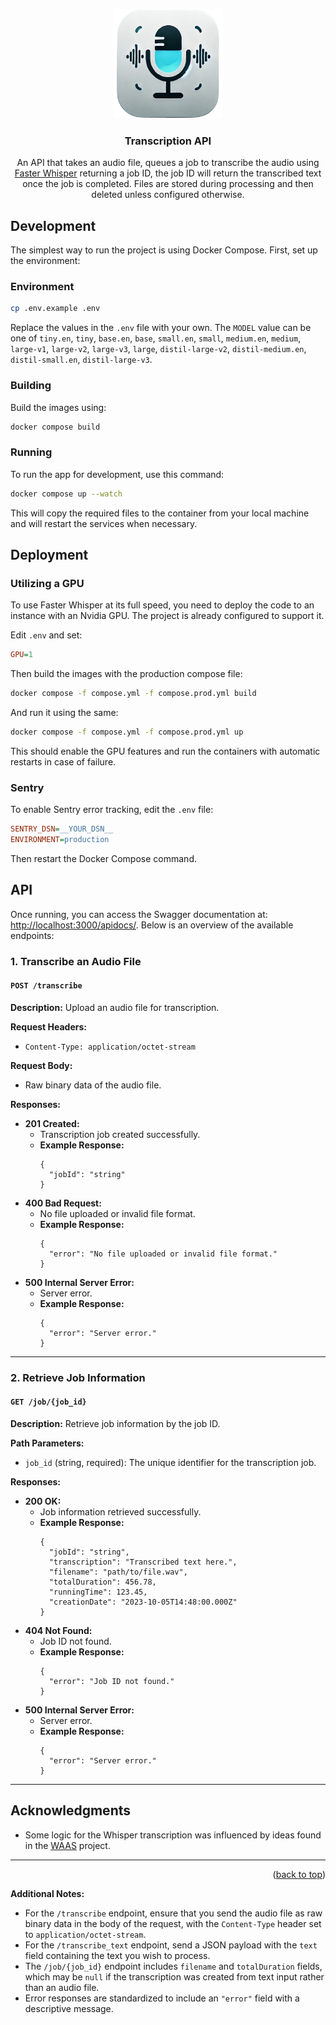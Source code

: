 <a id="readme-top"></a>

<div align="center">
  <a href="https://github.com/coordnet/transcription-api">
    <img src="logo.png" alt="Logo" width="175" height="175">
  </a>

<h3 align="center">Transcription API</h3>
  <p align="center">
    An API that takes an audio file, queues a job to transcribe the audio using <a href="https://github.com/SYSTRAN/faster-whisper">Faster Whisper</a> returning a job ID, the job ID will return the transcribed text once the job is completed. Files are stored during processing and then deleted unless configured otherwise.
  </p>
</div>

## Development

The simplest way to run the project is using Docker Compose. First, set up the environment:

### Environment

```sh
cp .env.example .env
```

Replace the values in the `.env` file with your own. The `MODEL` value can be one of `tiny.en`, `tiny`, `base.en`, `base`, `small.en`, `small`, `medium.en`, `medium`, `large-v1`, `large-v2`, `large-v3`, `large`, `distil-large-v2`, `distil-medium.en`, `distil-small.en`, `distil-large-v3`.

### Building

Build the images using:

```sh
docker compose build
```

### Running

To run the app for development, use this command:

```sh
docker compose up --watch
```

This will copy the required files to the container from your local machine and will restart the services when necessary.

## Deployment

### Utilizing a GPU

To use Faster Whisper at its full speed, you need to deploy the code to an instance with an Nvidia GPU. The project is already configured to support it.

Edit `.env` and set:

```ini
GPU=1
```

Then build the images with the production compose file:

```sh
docker compose -f compose.yml -f compose.prod.yml build
```

And run it using the same:

```sh
docker compose -f compose.yml -f compose.prod.yml up
```

This should enable the GPU features and run the containers with automatic restarts in case of failure.

### Sentry

To enable Sentry error tracking, edit the `.env` file:

```ini
SENTRY_DSN=__YOUR_DSN__
ENVIRONMENT=production
```

Then restart the Docker Compose command.

## API

Once running, you can access the Swagger documentation at: [http://localhost:3000/apidocs/](http://localhost:3000/apidocs/). Below is an overview of the available endpoints:

### 1. Transcribe an Audio File

#### `POST /transcribe`

**Description:** Upload an audio file for transcription.

**Request Headers:**

- `Content-Type: application/octet-stream`

**Request Body:**

- Raw binary data of the audio file.

**Responses:**

- **201 Created:**
  - Transcription job created successfully.
  - **Example Response:**
    ```jsonc
    {
      "jobId": "string"
    }
    ```
- **400 Bad Request:**
  - No file uploaded or invalid file format.
  - **Example Response:**
    ```jsonc
    {
      "error": "No file uploaded or invalid file format."
    }
    ```
- **500 Internal Server Error:**
  - Server error.
  - **Example Response:**
    ```jsonc
    {
      "error": "Server error."
    }
    ```

---

### 2. Retrieve Job Information

#### `GET /job/{job_id}`

**Description:** Retrieve job information by the job ID.

**Path Parameters:**

- `job_id` (string, required): The unique identifier for the transcription job.

**Responses:**

- **200 OK:**
  - Job information retrieved successfully.
  - **Example Response:**
    ```jsonc
    {
      "jobId": "string",
      "transcription": "Transcribed text here.",
      "filename": "path/to/file.wav",
      "totalDuration": 456.78,
      "runningTime": 123.45,
      "creationDate": "2023-10-05T14:48:00.000Z"
    }
    ```
- **404 Not Found:**
  - Job ID not found.
  - **Example Response:**
    ```jsonc
    {
      "error": "Job ID not found."
    }
    ```
- **500 Internal Server Error:**
  - Server error.
  - **Example Response:**
    ```jsonc
    {
      "error": "Server error."
    }
    ```

---

## Acknowledgments

- Some logic for the Whisper transcription was influenced by ideas found in the [WAAS](https://github.com/schibsted/WAAS) project.

---

<p align="right">(<a href="#readme-top">back to top</a>)</p>

**Additional Notes:**

- For the `/transcribe` endpoint, ensure that you send the audio file as raw binary data in the body of the request, with the `Content-Type` header set to `application/octet-stream`.
- For the `/transcribe_text` endpoint, send a JSON payload with the `text` field containing the text you wish to process.
- The `/job/{job_id}` endpoint includes `filename` and `totalDuration` fields, which may be `null` if the transcription was created from text input rather than an audio file.
- Error responses are standardized to include an `"error"` field with a descriptive message.
